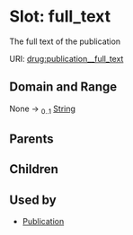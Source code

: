 
# Slot: full_text


The full text of the publication

URI: [drug:publication__full_text](http://w3id.org/ontogpt/drug/publication__full_text)


## Domain and Range

None &#8594;  <sub>0..1</sub> [String](types/String.md)

## Parents


## Children


## Used by

 * [Publication](Publication.md)
